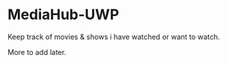 # MediaHub-UWP
Keep track of movies &amp; shows i have watched or want to watch.

More to add later.
